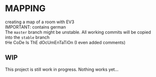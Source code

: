 # MAPPING
creating a map of a room with EV3  
IMPORTANT: contains german  
The `master` branch might be unstable. All working commits will be copied into the `stable` branch  
tHe CoDe Is ThE dOcUmEnTaTiOn (I even added comments)

## WIP
This project is still work in progress. Nothing works yet...

